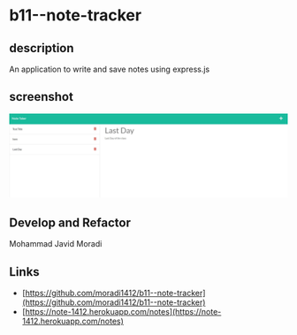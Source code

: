 # b11--note-tracker

## description 
An application to write and save notes using express.js 

## screenshot 
![Capture.jpg](Capture.jpg)

## Develop and Refactor 
Mohammad Javid Moradi 

## Links 
- [https://github.com/moradi1412/b11--note-tracker](https://github.com/moradi1412/b11--note-tracker)
- [https://note-1412.herokuapp.com/notes](https://note-1412.herokuapp.com/notes)